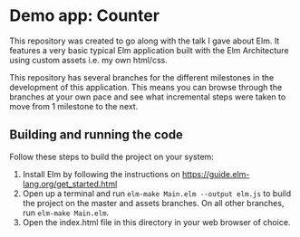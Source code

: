 # Demo app: Counter
This repository was created to go along with the talk I gave about Elm.
It features a very basic typical Elm application built with the Elm Architecture 
using custom assets i.e. my own html/css.

This repository has several branches for the different milestones in the 
development of this application. This means you can browse through the branches
at your own pace and see what incremental steps were taken to move from 1 
milestone to the next.

## Building and running the code
Follow these steps to build the project on your system:
1. Install Elm by following the instructions on 
https://guide.elm-lang.org/get_started.html
2. Open up a terminal and run `elm-make Main.elm --output elm.js` to build 
the project on the master and assets branches. On all other branches, run 
`elm-make Main.elm`.
3. Open the index.html file in this directory in your web browser of choice.